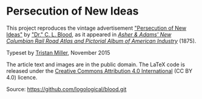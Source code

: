 # Persecution of New Ideas

This project reproduces the vintage advertisement ["Persecution of New
Ideas"](http://www.davidrumsey.com/luna/servlet/s/8s969o) by ["Dr."
C. L. Blood](https://en.wikipedia.org/wiki/C._L._Blood), as it
appeared in _[Asher & Adams' New Columbian Rail Road Atlas and
Pictorial Album of American Industry](http://www.davidrumsey.com/luna/servlet/s/zgl5hq)_ (1875).

Typeset by [Tristan Miller](http://www.nothingisreal.com/), November
2015

The article text and images are in the public domain. The LaTeX code
is released under the [Creative Commons Attribution 4.0
International](https://creativecommons.org/licenses/by/4.0/) (CC BY
4.0) licence.

Source: https://github.com/logological/blood.git
